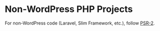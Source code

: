 # Non-WordPress PHP Projects

For non-WordPress code (Laravel, Slim Framework, etc.), follow [PSR-2](https://github.com/php-fig/fig-standards/blob/master/accepted/PSR-2-coding-style-guide.md).
